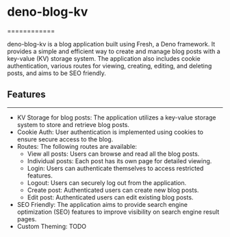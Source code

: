 # deno-blog-kv
============

deno-blog-kv is a blog application built using Fresh, a Deno framework. It provides a simple and efficient way to create and manage blog posts with a key-value (KV) storage system. The application also includes cookie authentication, various routes for viewing, creating, editing, and deleting posts, and aims to be SEO friendly.

## Features
--------

-   KV Storage for blog posts: The application utilizes a key-value storage system to store and retrieve blog posts.
-   Cookie Auth: User authentication is implemented using cookies to ensure secure access to the blog.
-   Routes: The following routes are available:
    -   View all posts: Users can browse and read all the blog posts.
    -   Individual posts: Each post has its own page for detailed viewing.
    -   Login: Users can authenticate themselves to access restricted features.
    -   Logout: Users can securely log out from the application.
    -   Create post: Authenticated users can create new blog posts.
    -   Edit post: Authenticated users can edit existing blog posts.
-   SEO Friendly: The application aims to provide search engine optimization (SEO) features to improve visibility on search engine result pages.
-   Custom Theming: TODO